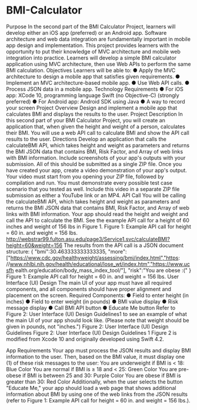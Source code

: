 # BMI-Calculator
Purpose
In the second part of the BMI Calculator Project, learners will develop either an iOS app (preferred) or an Android app. Software architecture and web data integration are fundamentally important in mobile app design and implementation. This project provides learners with the opportunity to put their knowledge of MVC architecture and mobile web integration into practice. Learners will develop a simple BMI calculator application using MVC architecture, then use Web APIs to perform the same BMI calculation.
Objectives
Learners will be able to:
● Apply the MVC architecture to design a mobile app that satisfies given requirements.
● Implement an MVC architecture-based mobile app.
● Use Web API calls.
● Process JSON data in a mobile app.
Technology Requirements
● For iOS app: XCode 10, programming language Swift (no Objective-C) (strongly preferred)
● For Android app: Android SDK using Java
● A way to record your screen
Project Overview
Design and implement a mobile app that calculates BMI and displays the results to the user.
Project Description
In this second part of your BMI Calculator Project, you will create an application that, when given the height and weight of a person, calculates their BMI. You will use a web API call to calculate BMI and show the API call results to the user.
Directions
Develop an application that calls the calculateBMI API, which takes height and weight as parameters and returns the BMI JSON data that contains BMI, Risk Factor, and Array of web links with BMI information. Include screenshots of your app's outputs with your submission. All of this should be submitted as a single ZIP file.
Once you have created your app, create a video demonstration of your app's output. Your video must start from you opening your ZIP file, followed by compilation and run. You must demonstrate every possible test case scenario that you tested as well. Include this video in a separate ZIP file submission as either a YouTube link or an MP4.
API Call
You will be calling the calculateBMI API, which takes height and weight as parameters and returns the BMI JSON data that contains BMI, Risk Factor, and Array of web links with BMI information.
Your app should read the height and weight and call the API to calculate the BMI. See the example API call for a height of 60 inches and weight of 156 lbs in Figure 1.
Figure 1: Example API call for height = 60 in. and weight = 156 lbs.
http://webstrar99.fulton.asu.edu/page3/Service1.svc/calculateBMI?height=60&weight=156
The results from the API call is a JSON document structure:
{
"bmi":30.463333333333335,
"more":["https://www.cdc.gov/healthyweight/assessing/bmi/index.html","https:
//www.nhlbi.nih.gov/health/educational/lose_wt/index.htm","https://www.ucsfh
ealth.org/education/body_mass_index_tool/"],
"risk":"You are obese :("
}
Figure 1: Example API call for height = 60 in. and weight = 156 lbs.
 User Interface (UI) Design
The main UI of your app must have all required components, and all components should have proper alignment and placement on the screen.
Required Components:
● Field to enter height (in inches)
● Field to enter weight (in pounds)
● BMI value display
● Risk message display
● Call BMI API button
● Educate Me button
Refer to Figure 2: User Interface (UI) Design Guidelines1 to see an example of what the main UI of your app should look like. (Please note that weight should be given in pounds, not "inches.")
Figure 2: User Interface (UI) Design Guidelines
 Figure 2: User Interface (UI) Design Guidelines
 1 Figure 2 is modified from Xcode 10 and originally developed using Swift 4.2.

App Requirements
Your app must process the JSON results and display BMI information to the user. Then, based on the BMI value, it must display one (1) of these risk messages to the user:
You are underweight if BMI is < 18: Blue Color
You are normal if BMI is ≥ 18 and < 25: Green Color
You are pre-obese if BMI is between 25 and 30: Purple Color You are obese if BMI is greater than 30: Red Color
Additionally, when the user selects the button "Educate Me," your app should load a web page that shows additional information about BMI by using one of the web links from the JSON results (refer to Figure 1: Example API call for height = 60 in. and weight = 156 lbs.).
